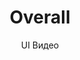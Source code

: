 ---
layout: embed
permalink: apps/bank/architectures/overall/ux-videos
lang: ru
page_id: apps-bank-architectures-overall-video


title: Overall
subtitle: UI Видео
backUrl: /ru/apps/bank/architectures/overall

description: Diagrams
---